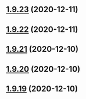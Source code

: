 ## [1.9.23](https://github.com/dds/aoc2020/compare/v1.9.22...v1.9.23) (2020-12-11)



## [1.9.22](https://github.com/dds/aoc2020/compare/v1.9.21...v1.9.22) (2020-12-11)



## [1.9.21](https://github.com/dds/aoc2020/compare/v1.9.20...v1.9.21) (2020-12-10)



## [1.9.20](https://github.com/dds/aoc2020/compare/v1.9.19...v1.9.20) (2020-12-10)



## [1.9.19](https://github.com/dds/aoc2020/compare/v1.9.18...v1.9.19) (2020-12-10)




